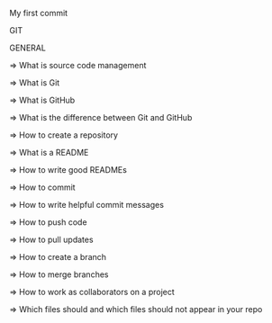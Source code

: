 My first commit

GIT


GENERAL

   => What is source code management

   => What is Git

   => What is GitHub

   => What is the difference between Git and GitHub

   => How to create a repository

   => What is a README

   => How to write good READMEs

   => How to commit

   => How to write helpful commit messages

   => How to push code

   => How to pull updates

   => How to create a branch

   => How to merge branches

   => How to work as collaborators on a project

   => Which files should and which files should not appear in your repo

